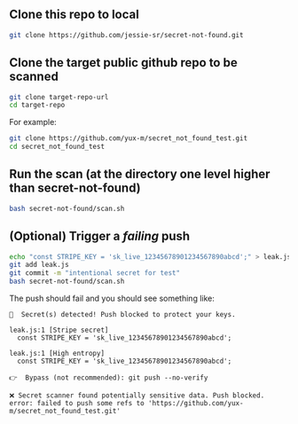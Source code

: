 ## Clone this repo to local
```bash
git clone https://github.com/jessie-sr/secret-not-found.git
```

## Clone the target public github repo to be scanned
```bash
git clone target-repo-url
cd target-repo
```

For example:
```bash
git clone https://github.com/yux-m/secret_not_found_test.git
cd secret_not_found_test
```

## Run the scan (at the directory one level higher than secret-not-found)
```bash 
bash secret-not-found/scan.sh
```

## (Optional) Trigger a *failing* push
```bash
echo "const STRIPE_KEY = 'sk_live_12345678901234567890abcd';" > leak.js
git add leak.js
git commit -m "intentional secret for test"
bash secret-not-found/scan.sh
```

The push should fail and you should see something like:
```
🚨  Secret(s) detected! Push blocked to protect your keys.

leak.js:1 [Stripe secret]
  const STRIPE_KEY = 'sk_live_12345678901234567890abcd';

leak.js:1 [High entropy]
  const STRIPE_KEY = 'sk_live_12345678901234567890abcd';

👉  Bypass (not recommended): git push --no-verify

❌ Secret scanner found potentially sensitive data. Push blocked.
error: failed to push some refs to 'https://github.com/yux-m/secret_not_found_test.git'
```
